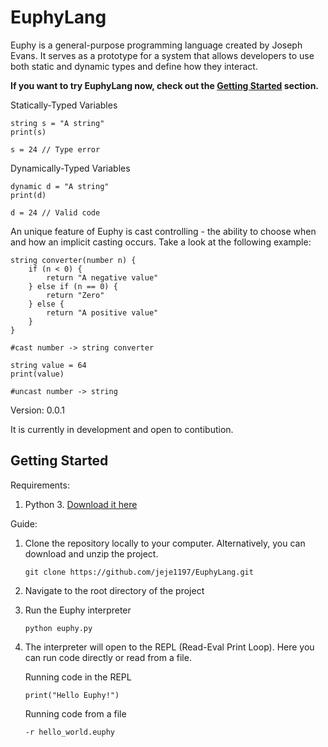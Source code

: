 # EuphyLang

Euphy is a general-purpose programming language created by Joseph Evans.
It serves as a prototype for a system that allows developers to use both static and dynamic
types and define how they interact.


**If you want to try EuphyLang now, check out the [Getting Started](#getting-started) section.**


Statically-Typed Variables
```
string s = "A string"
print(s)

s = 24 // Type error
```

Dynamically-Typed Variables
```
dynamic d = "A string"
print(d)

d = 24 // Valid code
```

An unique feature of Euphy is cast controlling - the ability to choose when and how an
implicit casting occurs. Take a look at the following example:

```
string converter(number n) {
    if (n < 0) {
        return "A negative value"
    } else if (n == 0) {
        return "Zero"
    } else {
        return "A positive value"
    }
}

#cast number -> string converter

string value = 64
print(value)

#uncast number -> string
```

Version: 0.0.1

It is currently in development and open to contibution.


## Getting Started

Requirements:
    
1) Python 3. [Download it here](https://www.python.org/downloads)

Guide:
1) Clone the repository locally to your computer. Alternatively, you can download and unzip the project.

   ```
   git clone https://github.com/jeje1197/EuphyLang.git
   ```
    
2) Navigate to the root directory of the project
3) Run the Euphy interpreter

   ```
   python euphy.py
   ```

4) The interpreter will open to the REPL (Read-Eval Print Loop). Here you can run code directly or read from a file.

   Running code in the REPL
   ```
   print("Hello Euphy!")
   ```

   Running code from a file
   ```
   -r hello_world.euphy
   ```
